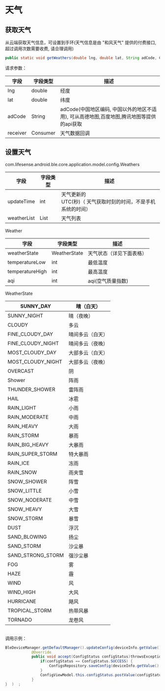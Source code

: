 <a name="fAKuE"></a>
# 天气
<a name="RuRpg"></a>
## 获取天气
从云端获取天气信息，可设置到手环(天气信息是由 "和风天气" 提供的付费接口, 超过调用次数需要收费, 请合理调用)
```java
public static void getWeathers(double lng, double lat, String adCode, Consumer<Weathers> receiver)
```
请求参数：

| 字段 | 字段类型 | 描述 |
| --- | --- | --- |
| lng | double | 经度 |
| lat | double | 纬度 |
| adCode | String |  adCode(中国地区编码, 中国以外的地区不适用), 可从高德地图,百度地图,腾讯地图等提供的api获取 |
| receiver | Consumer<Weathers> | 天气数据回调 |



<a name="i7mFY"></a>
## 设置天气
com.lifesense.android.ble.core.application.model.config.Weathers

| 字段 | 字段类型 | 描述 |
| --- | --- | --- |
| updateTime | int | 天气更新的<br />UTC(秒)（ 天气获取时刻的时间，不是手机系统的时间） |
| weatherList | List<Weather> | 天气列表 |

Weather

| 字段 | 字段类型 | 描述 |
| --- | --- | --- |
| weatherState | WeatherState | 天气状态（详见下面表格） |
| temperatureLow | int | 最低温度 |
| temperatureHigh | int | 最高温度 |
| aqi | int | aqi(空气质量指数) |

WeatherState

| SUNNY_DAY | 晴（白天） |
| --- | --- |
| SUNNY_NIGHT | 晴（夜晚） |
| CLOUDY | 多云 |
| FINE_CLOUDY_DAY | 晴间多云（白天） |
| FINE_CLOUDY_NIGHT | 晴间多云（夜晚） |
| MOST_CLOUDY_DAY | 大部多云（白天） |
| MOST_CLOUDY_NIGHT | 大部多云（夜晚） |
| OVERCAST | 阴 |
| Shower | 阵雨 |
| THUNDER_SHOWER | 雷阵雨 |
| HAIL | 冰雹 |
| RAIN_LIGHT | 小雨 |
| RAIN_MODERATE | 中雨 |
| RAIN_HEAVY | 大雨 |
| RAIN_STORM | 暴雨 |
| RAIN_BIG_HEAVY | 大暴雨 |
| RAIN_SUPER_STORM | 特大暴雨 |
| RAIN_ICE | 冻雨 |
| RAIN_SNOW | 雨夹雪 |
| SNOW_SHOWER | 阵雪 |
| SNOW_LITTLE | 小雪 |
| SNOW_NODERATE | 中雪 |
| SNOW_HEAVY | 大雪 |
| SNOW_STORM | 暴雪 |
| DUST | 浮沉 |
| SAND_BLOWING | 扬尘 |
| SAND_STORM | 沙尘暴 |
| SAND_STRONG_STORM | 强沙尘暴 |
| FOG | 雾 |
| HAZE | 霾 |
| WIND | 风 |
| WIND_HIGH | 大风 |
| HURRICANE | 飓风 |
| TROPICAL_STORM | 热带风暴 |
| TORNADO | 龙卷风 |


<br />调用示例：
```java
BleDeviceManager.getDefaultManager().updateConfig(deviceInfo.getValue().getMac(), dialPlate, new Consumer<ConfigStatus>() {
            @Override
            public void accept(ConfigStatus configStatus)throwsException{   
                if(configStatus == ConfigStatus.SUCCESS) {
                    ConfigsRepository.saveConfig(deviceInfo.getValue().getMac(),config);
                }
                ConfigViewModel.this.configStatus.postValue(configStatus);
            }
}  )  ;
```


